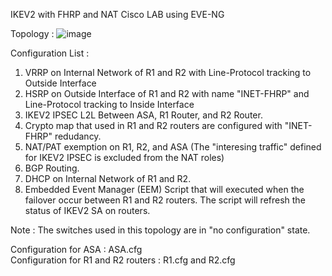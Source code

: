IKEV2 with FHRP and NAT Cisco LAB using EVE-NG

Topology : 
![image](https://user-images.githubusercontent.com/54205634/127513869-9f5b949b-4c37-49de-8d6b-b62cd473a919.png)

Configuration List :

1. VRRP on Internal Network of R1 and R2 with Line-Protocol tracking to Outside Interface
2. HSRP on Outside Interface of R1 and R2 with name "INET-FHRP" and Line-Protocol tracking to Inside Interface
3. IKEV2 IPSEC L2L Between ASA, R1 Router, and R2 Router. 
4. Crypto map that used in R1 and R2 routers are configured with "INET-FHRP" redudancy.
5. NAT/PAT exemption on R1, R2, and ASA (The "interesing traffic" defined for IKEV2 IPSEC is excluded from the NAT roles)
6. BGP Routing.
7. DHCP on Internal Network of R1 and R2.
8. Embedded Event Manager (EEM) Script that will executed when the failover occur between R1 and R2 routers. 
   The script will refresh the status of IKEV2 SA on routers.
   
Note : The switches used in this topology are in "no configuration" state. 

Configuration for ASA : ASA.cfg <br>
Configuration for R1 and R2 routers : R1.cfg and R2.cfg

